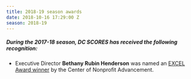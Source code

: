 ```yaml
---
title: 2018-19 season awards
date: 2018-10-16 17:29:00 Z
season: 2018-19
---
```


##### During the **2017-18** season, DC SCORES has received the following recognition:

* Executive Director **Bethany Rubin Henderson** was named an [EXCEL Award winner](https://www.nonprofitadvancement.org/2018-excel-finalist-bethany-henderson/) by the Center of Nonprofit Advancement. 